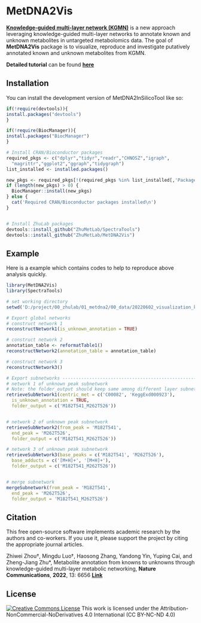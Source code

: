 
# MetDNA2Vis

<!-- badges: start -->
<!-- badges: end -->

[**Knowledge-guided multi-layer network (KGMN)**](http://metdna.zhulab.cn/) is a new approach leveraging knowledge-guided multi-layer networks to annotate known and unknown metabolites in untargeted metabolomics data. The goal of **MetDNA2Vis** package is to visualize, reproduce and investigate putatively annotated known and unknown metabolites from KGMN. <br>

**Detailed tutorial** can be found [**here**](https://github.com/ZhuMetLab/MetDNA2_Web/blob/main/Tutorials/Tutorial_visualization.pdf)


## Installation

You can install the development version of MetDNA2InSilicoTool like so:

``` r
if(!require(devtools)){
install.packages("devtools")
}

if(!require(BiocManager)){
install.packages("BiocManager")
}

# Install CRAN/Bioconductor packages
required_pkgs <- c("dplyr","tidyr","readr","CHNOSZ","igraph",
  "magrittr","ggplot2","ggraph","tidygraph")
list_installed <- installed.packages()

new_pkgs <- required_pkgs[!(required_pkgs %in% list_installed[,'Package'])]
if (length(new_pkgs) > 0) {
  BiocManager::install(new_pkgs)
} else {
  cat('Required CRAN/Bioconductor packages installed\n')
}


# Install ZhuLab packages
devtools::install_github("ZhuMetLab/SpectraTools")
devtools::install_github("ZhuMetLab/MetDNA2Vis")
```

## Example

Here is a example which contains codes to help to reproduce above analysis quickly.

``` r
library(MetDNA2Vis)
library(SpectraTools)

# set working directory
setwd('D:/project/00_zhulab/01_metdna2/00_data/20220602_visualization_kgmn/Demo_MetDNA2_NIST_urine_pos/06_visualization/')

# Export global networks 
# construct network 1
reconstructNetwork1(is_unknown_annotation = TRUE)

# construct network 2
annotation_table <- reformatTable1()
reconstructNetwork2(annotation_table = annotation_table)

# construct network 3
reconstructNetwork3()

# Export subnetworks -----------------------------------------------------------
# network 1 of unknown peak subnetwork
# Note: the folder_output should keep same among different layer subnetworks
retrieveSubNetwork1(centric_met = c('C00082', 'KeggExd000923'), 
  is_unknown_annotation = TRUE, 
  folder_output = c('M182T541_M262T526'))


# network 2 of unknown peak subnetwork
retrieveSubNetwork2(from_peak = 'M182T541', 
  end_peak = 'M262T526', 
  folder_output = c('M182T541_M262T526'))

# network 3 of unknown peak subnetwork
retrieveSubNetwork3(base_peaks = c('M182T541', 'M262T526'),
  base_adducts = c('[M+H]+', '[M+H]+'),
  folder_output = c('M182T541_M262T526'))


# merge subnetwork
mergeSubnetwork(from_peak = 'M182T541', 
  end_peak = 'M262T526', 
  folder_output = 'M182T541_M262T526')

```

## Citation
This free open-source software implements academic research by the authors and co-workers. If you use it, please support the project by citing the appropriate journal articles. 

Zhiwei Zhou†, Mingdu Luo†, Haosong Zhang, Yandong Yin, Yuping Cai, and Zheng-Jiang Zhu*, Metabolite annotation from knowns to unknowns through knowledge-guided multi-layer metabolic networking, **Nature Communications**, **2022**, 13: 6656 [**Link**](https://www.nature.com/articles/s41467-022-34537-6)

## License
<a rel="license" href="https://creativecommons.org/licenses/by-nc-nd/4.0/"><img alt="Creative Commons License" style="border-width:0" src="https://i.creativecommons.org/l/by-nc-nd/4.0/88x31.png" /></a> 
This work is licensed under the Attribution-NonCommercial-NoDerivatives 4.0 International (CC BY-NC-ND 4.0)

